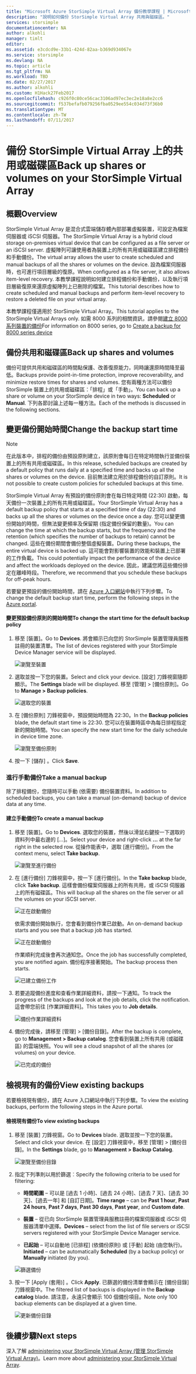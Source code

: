 ```yaml
---
title: "Microsoft Azure StorSimple Virtual Array 備份教學課程 | Microsoft Docs"
description: "說明如何備份 StorSimple Virtual Array 共用與磁碟區。"
services: storsimple
documentationcenter: NA
author: alkohli
manager: timlt
editor: 
ms.assetid: e3cdcd9e-33b1-424d-82aa-b369d934067e
ms.service: storsimple
ms.devlang: NA
ms.topic: article
ms.tgt_pltfrm: NA
ms.workload: TBD
ms.date: 02/27/2017
ms.author: alkohli
ms.custom: H1Hack27Feb2017
ms.openlocfilehash: c926f0c80ce56cac3106ad97ec3ec2e18a8e2cc6
ms.sourcegitcommit: f537befafb079256fba0529ee554c034d73f36b0
ms.translationtype: MT
ms.contentlocale: zh-TW
ms.lasthandoff: 07/11/2017
---
```

# <a name="back-up-shares-or-volumes-on-your-storsimple-virtual-array"></a><span data-ttu-id="f082f-103">備份 StorSimple Virtual Array 上的共用或磁碟區</span><span class="sxs-lookup"><span data-stu-id="f082f-103">Back up shares or volumes on your StorSimple Virtual Array</span></span>

## <a name="overview"></a><span data-ttu-id="f082f-104">概觀</span><span class="sxs-lookup"><span data-stu-id="f082f-104">Overview</span></span>

<span data-ttu-id="f082f-105">StorSimple Virtual Array 是混合式雲端儲存體內部部署虛擬裝置，可設定為檔案伺服器或 iSCSI 伺服器。</span><span class="sxs-lookup"><span data-stu-id="f082f-105">The StorSimple Virtual Array is a hybrid cloud storage on-premises virtual device that can be configured as a file server or an iSCSI server.</span></span> <span data-ttu-id="f082f-106">虛擬陣列可讓使用者為裝置上的所有共用或磁碟區建立排程備份和手動備份。</span><span class="sxs-lookup"><span data-stu-id="f082f-106">The virtual array allows the user to create scheduled and manual backups of all the shares or volumes on the device.</span></span> <span data-ttu-id="f082f-107">設為檔案伺服器時，也可進行項目層級的復原。</span><span class="sxs-lookup"><span data-stu-id="f082f-107">When configured as a file server, it also allows item-level recovery.</span></span> <span data-ttu-id="f082f-108">本教學課程說明如何建立排程備份和手動備份，以及執行項目層級復原來還原虛擬陣列上已刪除的檔案。</span><span class="sxs-lookup"><span data-stu-id="f082f-108">This tutorial describes how to create scheduled and manual backups and perform item-level recovery to restore a deleted file on your virtual array.</span></span>

<span data-ttu-id="f082f-109">本教學課程僅適用於 StorSimple Virtual Array。</span><span class="sxs-lookup"><span data-stu-id="f082f-109">This tutorial applies to the StorSimple Virtual Arrays only.</span></span> <span data-ttu-id="f082f-110">如需 8000 系列的相關資訊，請參閱[建立 8000 系列裝置的備份](storsimple-manage-backup-policies-u2.md)</span><span class="sxs-lookup"><span data-stu-id="f082f-110">For information on 8000 series, go to [Create a backup for 8000 series device](storsimple-manage-backup-policies-u2.md)</span></span>

## <a name="back-up-shares-and-volumes"></a><span data-ttu-id="f082f-111">備份共用和磁碟區</span><span class="sxs-lookup"><span data-stu-id="f082f-111">Back up shares and volumes</span></span>

<span data-ttu-id="f082f-112">備份可提供共用和磁碟區的時間點保護、改善復原能力，同時讓還原時間降至最低。</span><span class="sxs-lookup"><span data-stu-id="f082f-112">Backups provide point-in-time protection, improve recoverability, and minimize restore times for shares and volumes.</span></span> <span data-ttu-id="f082f-113">您有兩種方法可以備份 StorSimple 裝置上的共用或磁碟區：「排程」或「手動」。</span><span class="sxs-lookup"><span data-stu-id="f082f-113">You can back up a share or volume on your StorSimple device in two ways: **Scheduled** or **Manual**.</span></span> <span data-ttu-id="f082f-114">下列各節討論上述每一種方法。</span><span class="sxs-lookup"><span data-stu-id="f082f-114">Each of the methods is discussed in the following sections.</span></span>

## <a name="change-the-backup-start-time"></a><span data-ttu-id="f082f-115">變更備份開始時間</span><span class="sxs-lookup"><span data-stu-id="f082f-115">Change the backup start time</span></span>

> [!NOTE]
> <span data-ttu-id="f082f-116">在此版本中，排程的備份由預設原則建立，該原則會每日在特定時間執行並備份裝置上的所有共用或磁碟區。</span><span class="sxs-lookup"><span data-stu-id="f082f-116">In this release, scheduled backups are created by a default policy that runs daily at a specified time and backs up all the shares or volumes on the device.</span></span> <span data-ttu-id="f082f-117">目前無法建立用於排程備份的自訂原則。</span><span class="sxs-lookup"><span data-stu-id="f082f-117">It is not possible to create custom policies for scheduled backups at this time.</span></span>


<span data-ttu-id="f082f-118">StorSimple Virtual Array 有預設的備份原則會在每日特定時間 (22:30) 啟動，每天備份一次裝置上的所有共用或磁碟區。</span><span class="sxs-lookup"><span data-stu-id="f082f-118">Your StorSimple Virtual Array has a default backup policy that starts at a specified time of day (22:30) and backs up all the shares or volumes on the device once a day.</span></span> <span data-ttu-id="f082f-119">您可以變更備份開始的時間，但無法變更頻率及保留期 (指定備份保留的數量)。</span><span class="sxs-lookup"><span data-stu-id="f082f-119">You can change the time at which the backup starts, but the frequency and the retention (which specifies the number of backups to retain) cannot be changed.</span></span> <span data-ttu-id="f082f-120">這些在備份期間會備份整個虛擬裝置。</span><span class="sxs-lookup"><span data-stu-id="f082f-120">During these backups, the entire virtual device is backed up.</span></span> <span data-ttu-id="f082f-121">這可能會對影響裝置的效能和裝置上已部署的工作負載。</span><span class="sxs-lookup"><span data-stu-id="f082f-121">This could potentially impact the performance of the device and affect the workloads deployed on the device.</span></span> <span data-ttu-id="f082f-122">因此，建議您將這些備份排定在離峰時段。</span><span class="sxs-lookup"><span data-stu-id="f082f-122">Therefore, we recommend that you schedule these backups for off-peak hours.</span></span>

 <span data-ttu-id="f082f-123">若要變更預設的備份開始時間，請在 [Azure 入口網站](https://portal.azure.com/)中執行下列步驟。</span><span class="sxs-lookup"><span data-stu-id="f082f-123">To change the default backup start time, perform the following steps in the [Azure portal](https://portal.azure.com/).</span></span>

#### <a name="to-change-the-start-time-for-the-default-backup-policy"></a><span data-ttu-id="f082f-124">變更預設備份原則的開始時間</span><span class="sxs-lookup"><span data-stu-id="f082f-124">To change the start time for the default backup policy</span></span>

1. <span data-ttu-id="f082f-125">移至 [裝置]。</span><span class="sxs-lookup"><span data-stu-id="f082f-125">Go to **Devices**.</span></span> <span data-ttu-id="f082f-126">將會顯示已向您的 StorSimple 裝置管理員服務註冊的裝置清單。</span><span class="sxs-lookup"><span data-stu-id="f082f-126">The list of devices registered with your StorSimple Device Manager service will be displayed.</span></span> 
   
    ![瀏覽至裝置](./media/storsimple-virtual-array-backup/changebuschedule1.png)

2. <span data-ttu-id="f082f-128">選取並按一下您的裝置。</span><span class="sxs-lookup"><span data-stu-id="f082f-128">Select and click your device.</span></span> <span data-ttu-id="f082f-129">[設定] 刀鋒視窗隨即顯示。</span><span class="sxs-lookup"><span data-stu-id="f082f-129">The **Settings** blade will be displayed.</span></span> <span data-ttu-id="f082f-130">移至 [管理] > [備份原則]。</span><span class="sxs-lookup"><span data-stu-id="f082f-130">Go to **Manage > Backup policies**.</span></span>
   
    ![選取您的裝置](./media/storsimple-virtual-array-backup/changebuschedule2.png)

3. <span data-ttu-id="f082f-132">在 [備份原則] 刀鋒視窗中，預設開始時間為 22:30。</span><span class="sxs-lookup"><span data-stu-id="f082f-132">In the **Backup policies** blade, the default start time is 22:30.</span></span> <span data-ttu-id="f082f-133">您可以在裝置時區中為每日排程指定新的開始時間。</span><span class="sxs-lookup"><span data-stu-id="f082f-133">You can specify the new start time for the daily schedule in device time zone.</span></span>
   
    ![瀏覽至備份原則](./media/storsimple-virtual-array-backup/changebuschedule5.png)

4. <span data-ttu-id="f082f-135">按一下 [儲存] 。</span><span class="sxs-lookup"><span data-stu-id="f082f-135">Click **Save**.</span></span>

### <a name="take-a-manual-backup"></a><span data-ttu-id="f082f-136">進行手動備份</span><span class="sxs-lookup"><span data-stu-id="f082f-136">Take a manual backup</span></span>

<span data-ttu-id="f082f-137">除了排程備份，您隨時可以手動 (依需要) 備份裝置資料。</span><span class="sxs-lookup"><span data-stu-id="f082f-137">In addition to scheduled backups, you can take a manual (on-demand) backup of device data at any time.</span></span>

#### <a name="to-create-a-manual-backup"></a><span data-ttu-id="f082f-138">建立手動備份</span><span class="sxs-lookup"><span data-stu-id="f082f-138">To create a manual backup</span></span>

1. <span data-ttu-id="f082f-139">移至 [裝置]。</span><span class="sxs-lookup"><span data-stu-id="f082f-139">Go to **Devices**.</span></span> <span data-ttu-id="f082f-140">選取您的裝置，然後以滑鼠右鍵按一下選取的資料列中最右邊的 [...]。</span><span class="sxs-lookup"><span data-stu-id="f082f-140">Select your device and right-click **...** at the far right in the selected row.</span></span> <span data-ttu-id="f082f-141">從操作能表中，選取 [進行備份]。</span><span class="sxs-lookup"><span data-stu-id="f082f-141">From the context menu, select **Take backup**.</span></span>
   
    ![瀏覽至進行備份](./media/storsimple-virtual-array-backup/takebackup1m.png)

2. <span data-ttu-id="f082f-143">在 [進行備份] 刀鋒視窗中，按一下 [進行備份]。</span><span class="sxs-lookup"><span data-stu-id="f082f-143">In the **Take backup** blade, click **Take backup**.</span></span> <span data-ttu-id="f082f-144">這樣會備份檔案伺服器上的所有共用，或 iSCSI 伺服器上的所有磁碟區。</span><span class="sxs-lookup"><span data-stu-id="f082f-144">This will backup all the shares on the file server or all the volumes on your iSCSI server.</span></span> 
   
    ![正在啟動備份](./media/storsimple-virtual-array-backup/takebackup2m.png)
   
    <span data-ttu-id="f082f-146">依需求備份開始執行，您會看到備份作業已啟動。</span><span class="sxs-lookup"><span data-stu-id="f082f-146">An on-demand backup starts and you see that a backup job has started.</span></span>
   
    ![正在啟動備份](./media/storsimple-virtual-array-backup/takebackup3m.png) 
   
    <span data-ttu-id="f082f-148">作業順利完成後會再次通知您。</span><span class="sxs-lookup"><span data-stu-id="f082f-148">Once the job has successfully completed, you are notified again.</span></span> <span data-ttu-id="f082f-149">備份程序接著開始。</span><span class="sxs-lookup"><span data-stu-id="f082f-149">The backup process then starts.</span></span>
   
    ![已建立備份工作](./media/storsimple-virtual-array-backup/takebackup4m.png)

3. <span data-ttu-id="f082f-151">若要追蹤備份進度和查看作業詳細資料，請按一下通知。</span><span class="sxs-lookup"><span data-stu-id="f082f-151">To track the progress of the backups and look at the job details, click the notification.</span></span> <span data-ttu-id="f082f-152">這會帶您前往 [作業詳細資料]。</span><span class="sxs-lookup"><span data-stu-id="f082f-152">This takes you to  **Job details**.</span></span>
   
     ![備份作業詳細資料](./media/storsimple-virtual-array-backup/takebackup5m.png)

4. <span data-ttu-id="f082f-154">備份完成後，請移至 [管理] > [備份目錄]。</span><span class="sxs-lookup"><span data-stu-id="f082f-154">After the backup is complete, go to **Management > Backup catalog**.</span></span> <span data-ttu-id="f082f-155">您會看到裝置上所有共用 (或磁碟區) 的雲端快照。</span><span class="sxs-lookup"><span data-stu-id="f082f-155">You will see a cloud snapshot of all the shares (or volumes) on your device.</span></span>
   
    ![已完成的備份](./media/storsimple-virtual-array-backup/takebackup19m.png) 

## <a name="view-existing-backups"></a><span data-ttu-id="f082f-157">檢視現有的備份</span><span class="sxs-lookup"><span data-stu-id="f082f-157">View existing backups</span></span>
<span data-ttu-id="f082f-158">若要檢視現有備份，請在 Azure 入口網站中執行下列步驟。</span><span class="sxs-lookup"><span data-stu-id="f082f-158">To view the existing backups, perform the following steps in the Azure portal.</span></span>

#### <a name="to-view-existing-backups"></a><span data-ttu-id="f082f-159">檢視現有備份</span><span class="sxs-lookup"><span data-stu-id="f082f-159">To view existing backups</span></span>

1. <span data-ttu-id="f082f-160">移至 [裝置] 刀鋒視窗。</span><span class="sxs-lookup"><span data-stu-id="f082f-160">Go to **Devices** blade.</span></span> <span data-ttu-id="f082f-161">選取並按一下您的裝置。</span><span class="sxs-lookup"><span data-stu-id="f082f-161">Select and click your device.</span></span> <span data-ttu-id="f082f-162">在 [設定] 刀鋒視窗中，移至 [管理] > [備份目錄]。</span><span class="sxs-lookup"><span data-stu-id="f082f-162">In the **Settings** blade, go to **Management > Backup Catalog**.</span></span>
   
    ![瀏覽至備份目錄](./media/storsimple-virtual-array-backup/viewbackups1.png)
2. <span data-ttu-id="f082f-164">指定下列準則以用於篩選︰</span><span class="sxs-lookup"><span data-stu-id="f082f-164">Specify the following criteria to be used for filtering:</span></span>
   
    - <span data-ttu-id="f082f-165">**時間範圍** – 可以是 [過去 1 小時]、[過去 24 小時]、[過去 7 天]、[過去 30 天]、[過去一年] 和 [自訂日期]。</span><span class="sxs-lookup"><span data-stu-id="f082f-165">**Time range** – can be **Past 1 hour**, **Past 24 hours**, **Past 7 days**, **Past 30 days**, **Past year**, and **Custom date**.</span></span>
    
    - <span data-ttu-id="f082f-166">**裝置** – 從已向 StorSimple 裝置管理員服務註冊的檔案伺服器或 iSCSI 伺服器清單中選擇。</span><span class="sxs-lookup"><span data-stu-id="f082f-166">**Devices** – select from the list of file servers or iSCSI servers registered with your StorSimple Device Manager service.</span></span>
   
    - <span data-ttu-id="f082f-167">**已起始** – 可以自動地 [已排程] \(依備份原則) 或 [手動] 起始 (由您執行)。</span><span class="sxs-lookup"><span data-stu-id="f082f-167">**Initiated** – can be automatically **Scheduled** (by a backup policy) or **Manually** initiated (by you).</span></span>
   
    ![篩選備份](./media/storsimple-virtual-array-backup/viewbackups2.png)

3. <span data-ttu-id="f082f-169">按一下 [Apply (套用)] 。</span><span class="sxs-lookup"><span data-stu-id="f082f-169">Click **Apply**.</span></span> <span data-ttu-id="f082f-170">已篩選的備份清單會顯示在 [備份目錄] 刀鋒視窗中。</span><span class="sxs-lookup"><span data-stu-id="f082f-170">The filtered list of backups is displayed in the **Backup catalog** blade.</span></span> <span data-ttu-id="f082f-171">請注意，永遠只會顯示 100 個備份項目。</span><span class="sxs-lookup"><span data-stu-id="f082f-171">Note only 100 backup elements can be displayed at a given time.</span></span>
   
    ![更新備份目錄](./media/storsimple-virtual-array-backup/viewbackups3.png)

## <a name="next-steps"></a><span data-ttu-id="f082f-173">後續步驟</span><span class="sxs-lookup"><span data-stu-id="f082f-173">Next steps</span></span>

<span data-ttu-id="f082f-174">深入了解 [administering your StorSimple Virtual Array (管理 StorSimple Virtual Array)](storsimple-ova-web-ui-admin.md)。</span><span class="sxs-lookup"><span data-stu-id="f082f-174">Learn more about [administering your StorSimple Virtual Array](storsimple-ova-web-ui-admin.md).</span></span>

